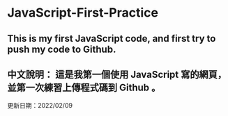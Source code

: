 # JavaScript-First-Practice
This is my first JavaScript code, and first try to push my code to Github.
---------------------------------------------------------------------------
中文說明：
  這是我第一個使用 JavaScript 寫的網頁，並第一次練習上傳程式碼到 Github 。
---------------------------------------------------------------------------
更新日期：2022/02/09
